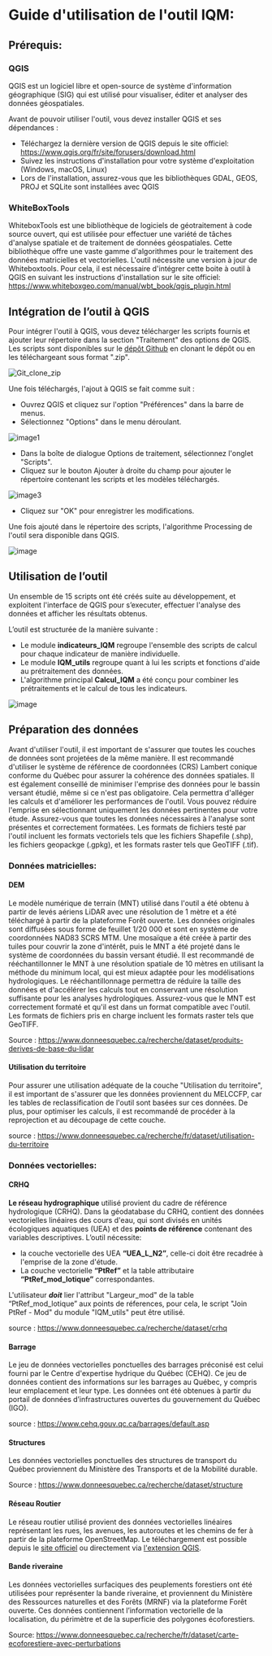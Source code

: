 # Guide d'utilisation de l'outil IQM:

## Prérequis:
### QGIS
QGIS est un logiciel libre et open-source de système d'information géographique (SIG) qui est utilisé pour visualiser, éditer et analyser des données géospatiales.

Avant de pouvoir utiliser l'outil, vous devez installer QGIS et ses dépendances :
- Téléchargez la dernière version de QGIS depuis le site officiel: https://www.qgis.org/fr/site/forusers/download.html
- Suivez les instructions d'installation pour votre système d'exploitation (Windows, macOS, Linux)
- Lors de l'installation, assurez-vous que les bibliothèques GDAL, GEOS, PROJ et SQLite sont installées avec QGIS

### WhiteBoxTools
WhiteboxTools est une bibliothèque de logiciels de géotraitement à code source ouvert, qui est utilisée pour effectuer une variété de tâches d'analyse spatiale et de traitement de données géospatiales. Cette bibliothèque offre une vaste gamme d'algorithmes pour le traitement des données matricielles et vectorielles.
L'outil nécessite une version à jour de Whiteboxtools. Pour cela, il est nécessaire d'intégrer cette boite à outil à QGIS en suivant les instructions d'installation sur le site officiel:
https://www.whiteboxgeo.com/manual/wbt_book/qgis_plugin.html


## Intégration de l’outil à QGIS
Pour intégrer l'outil à QGIS, vous devez télécharger les scripts fournis et ajouter leur répertoire dans la section "Traitement" des options de QGIS.
Les scripts sont disponibles sur le [dépôt Github](https://github.com/Mehourka/QGIS-IQM) en clonant le dépôt ou en les téléchargeant sous format ".zip".

![Git_clone_zip](https://user-images.githubusercontent.com/84189822/227321703-39829cec-abfa-41dc-9d6c-d81cd4d0d401.png)

Une fois téléchargés, l'ajout  à QGIS se fait comme suit :
- Ouvrez QGIS et cliquez sur l'option "Préférences" dans la barre de menus.
- Sélectionnez "Options" dans le menu déroulant.

![image1](https://user-images.githubusercontent.com/84189822/227153987-c880d5d2-b5e8-4606-8ed1-2b7a528285c4.png)

- Dans la boîte de dialogue Options de traitement, sélectionnez l'onglet "Scripts".
- Cliquez sur le bouton Ajouter à droite du champ pour ajouter le répertoire contenant les scripts et les modèles téléchargés.

![image3](https://user-images.githubusercontent.com/84189822/227154199-0191a4ed-2248-4cc6-93f4-ee73594d5919.png)

- Cliquez sur "OK" pour enregistrer les modifications.

Une fois ajouté dans le répertoire des scripts, l'algorithme Processing de l'outil sera disponible dans QGIS.

![image](https://user-images.githubusercontent.com/84189822/227292525-bc2e5ef8-59e1-4b1d-8b55-e095aedb0ec2.png)


## Utilisation de l’outil
Un ensemble de 15 scripts ont été créés suite au développement, et exploitent l'interface de QGIS pour s’executer, effectuer l'analyse des données et afficher les résultats obtenus.

L’outil est structurée de la manière suivante :
- Le module **indicateurs_IQM** regroupe l'ensemble des scripts de calcul pour chaque indicateur de manière individuelle.
- Le module **IQM_utils** regroupe quant à lui les scripts et fonctions d'aide au prétraitement des données.
- L'algorithme principal **Calcul_IQM** a été conçu pour combiner les prétraitements et le calcul de tous les indicateurs.

![image](https://user-images.githubusercontent.com/84189822/227307189-d37efd2c-e010-461a-af50-fbe83b35c2d3.png)


## Préparation des données
Avant d'utiliser l'outil, il est important de s'assurer que toutes les couches de données sont projetées de la même manière. Il est recommandé d'utiliser le système de référence de coordonnées (CRS) Lambert conique conforme du Québec pour assurer la cohérence des données spatiales.
Il est également conseillé de minimiser l'emprise des données pour le bassin versant étudié, même si ce n'est pas obligatoire. Cela permettra d'alléger les calculs et d'améliorer les performances de l'outil. Vous pouvez réduire l'emprise en sélectionnant uniquement les données pertinentes pour votre étude.
Assurez-vous que toutes les données nécessaires à l'analyse sont présentes et correctement formatées. Les formats de fichiers testé par l'outil incluent les formats vectoriels tels que les fichiers Shapefile (.shp), les fichiers geopackge (.gpkg), et les formats raster tels que GeoTIFF (.tif).


### Données matricielles:
#### DEM
Le modèle numérique de terrain (MNT) utilisé dans l'outil a été obtenu à partir de levés aériens LiDAR avec une résolution de 1 mètre et a été téléchargé à partir de la plateforme Forêt ouverte. Les données originales sont diffusées sous forme de feuillet 1/20 000 et sont en système de coordonnées NAD83 SCRS MTM.
Une mosaïque a été créée à partir des tuiles pour couvrir la zone d'intérêt, puis le MNT a été projeté dans le système de coordonnées du bassin versant étudié. Il est recommandé de rééchantillonner le MNT à une résolution spatiale de 10 mètres en utilisant la méthode du minimum local, qui est mieux adaptée pour les modélisations hydrologiques.
Le rééchantillonnage permettra de réduire la taille des données et d'accélérer les calculs tout en conservant une résolution suffisante pour les analyses hydrologiques. Assurez-vous que le MNT est correctement formaté et qu'il est dans un format compatible avec l'outil. Les formats de fichiers pris en charge incluent les formats raster tels que GeoTIFF.

Source : https://www.donneesquebec.ca/recherche/dataset/produits-derives-de-base-du-lidar

#### Utilisation du territoire
Pour assurer une utilisation adéquate de la couche "Utilisation du territoire", il est important de s'assurer que les données proviennent du MELCCFP, car les tables de reclassification de l'outil sont basées sur ces données. De plus, pour optimiser les calculs, il est recommandé de procéder à la reprojection et au découpage de cette couche.

source : https://www.donneesquebec.ca/recherche/fr/dataset/utilisation-du-territoire


### Données vectorielles:
#### CRHQ
**Le réseau hydrographique** utilisé provient du cadre de référence hydrologique (CRHQ). Dans la géodatabase du CRHQ, contient des données vectorielles linéaires des cours d'eau, qui sont divisés en unités écologiques aquatiques (UEA) et des **points de référence** contenant des variables descriptives.
L’outil nécessite:
- la couche vectorielle des UEA **“UEA_L_N2”**, celle-ci doit être recadrée à l'emprise de la zone d'étude.
- La couche vectorielle **“PtRef”** et la table attributaire **“PtRef_mod_lotique”** correspondantes.

L'utilisateur ***doit*** lier l'attribut "Largeur_mod" de la table “PtRef_mod_lotique” aux points de réferences, pour cela, le script "Join PtRef - Mod" du module "IQM_utils" peut être utilisé.

source : https://www.donneesquebec.ca/recherche/dataset/crhq

#### Barrage
Le jeu de données vectorielles ponctuelles des barrages préconisé est celui fourni par le Centre d'expertise hydrique du Québec (CEHQ). Ce jeu de données contient des informations sur les barrages au Québec, y compris leur emplacement et leur type. Les données ont été obtenues à partir du portail de données d’infrastructures ouvertes du gouvernement du Québec (IGO).

source : https://www.cehq.gouv.qc.ca/barrages/default.asp


#### Structures
Les données vectorielles ponctuelles des structures de transport du Québec proviennent du Ministère des Transports et de la Mobilité durable.

Source : https://www.donneesquebec.ca/recherche/dataset/structure

#### Réseau Routier
Le réseau routier utilisé provient des données vectorielles linéaires représentant les rues, les avenues, les autoroutes et les chemins de fer à partir de la plateforme OpenStreetMap.
Le téléchargement est possible depuis le [site officiel](https://welcome.openstreetmap.org/working-with-osm-data/downloading-and-using/) ou directement via [l'extension QGIS](https://plugins.qgis.org/plugins/QuickOSM/).

#### Bande riveraine
Les données vectorielles surfaciques des peuplements forestiers ont été utilisées pour représenter la bande riveraine, et proviennent du Ministère des Ressources naturelles et des Forêts (MRNF) via la plateforme Forêt ouverte. Ces données contiennent l’information vectorielle de la localisation, du périmètre et de la superficie des polygones écoforestiers.

Source:  https://www.donneesquebec.ca/recherche/fr/dataset/carte-ecoforestiere-avec-perturbations
